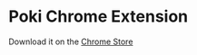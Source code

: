 # Poki Chrome Extension

Download it on the [Chrome Store](https://chrome.google.com/webstore/detail/poki/ajdcdldijnddfkjdikgbemhnjopehfof)
